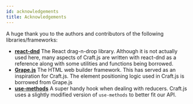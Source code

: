 ```yaml
---
id: acknowledgements
title: Acknowledgements
---
```


A huge thank you to the authors and contributors of the following libraries/frameworks:

- **[react-dnd](https://github.com/react-dnd/react-dnd)** The React drag-n-drop library.
  Although it is not actually used here, many aspects of Craft.js are written with react-dnd as a reference along with some utilities and functions being borrowed.
- **[Grape.js](https://github.com/artf/grapesjs)** The HTML web builder framework. This has served as an inspiration for Craft.js. The element positioning logic used in Craft.js is borrowed from Grape.js
- **[use-methods](https://github.com/pelotom/use-methods)** A super handy hook when dealing with reducers. Craft.js uses a slightly modified version of `use-methods` to better fit our API.
